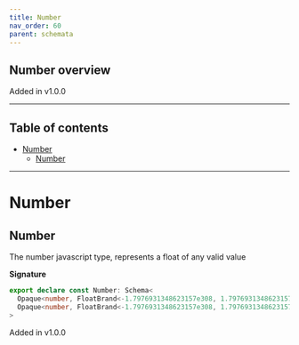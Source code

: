 ```yaml
---
title: Number
nav_order: 60
parent: schemata
---
```


## Number overview

Added in v1.0.0

---

<h2 class="text-delta">Table of contents</h2>

- [Number](#number)
  - [Number](#number-1)

---

# Number

## Number

The number javascript type, represents a float of any valid value

**Signature**

```ts
export declare const Number: Schema<
  Opaque<number, FloatBrand<-1.7976931348623157e308, 1.7976931348623157e308>>,
  Opaque<number, FloatBrand<-1.7976931348623157e308, 1.7976931348623157e308>>
>
```

Added in v1.0.0
